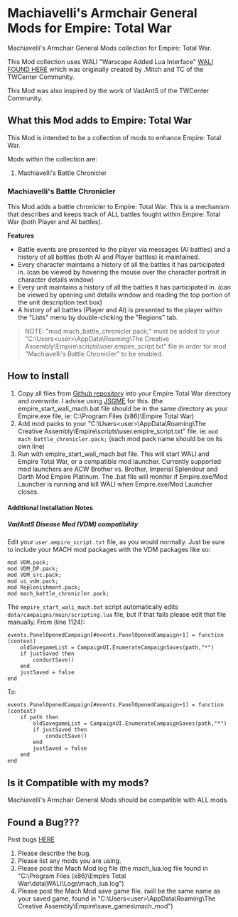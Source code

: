 # Machiavelli's Armchair General Mods for Empire: Total War
Machiavelli's Armchair General Mods collection for Empire: Total War.

This Mod collection uses WALI "Warscape Added Lua Interface" [WALI FOUND HERE](http://www.twcenter.net/forums/showthread.php?604949-W-A-L-I) which was originally created by .Mitch and TC of the TWCenter Community.

This Mod was also inspired by the work of VadAntS of the TWCenter Community.

## What this Mod adds to Empire: Total War
This Mod is intended to be a collection of mods to enhance Empire: Total War.

Mods within the collection are:
1. Machiavelli's Battle Chronicler

### Machiavelli's Battle Chronicler
This Mod adds a battle chronicler to Empire: Total War. This is a mechanism that describes and keeps track of ALL battles fought within Empire: Total War (both Player and AI battles). 

**Features**

* Battle events are presented to the player via messages (AI battles) and a history of all battles (both AI and Player battles) is maintained.
* Every character maintains a history of all the battles it has participated in.
    (can be viewed by hovering the mouse over the character portrait in character details window)
* Every unit maintains a history of all the battles it has participated in.
    (can be viewed by opening unit details window and reading the top portion of the unit description text box)
* A history of all battles (Player and AI) is presented to the player within the "Lists" menu by double-clicking the "Regions" tab. 

> NOTE: "mod mach_battle_chronicler.pack;" must be added to your "C:\Users\<user>\AppData\Roaming\The Creative Assembly\Empire\scripts\user.empire_script.txt" file in order for mod "Machiavelli's Battle Chronicler" to be enabled.


## How to Install
1. Copy all files from [Github repository](https://github.com/szmania/MACH_armchair_general_mods/releases) into your Empire Total War directory and overwrite. I advise using [JSGME](https://www.filecroco.com/download-jsgme/) for this. (the empire_start_wali_mach.bat file should be in the same directory as your Empire.exe file, ie: C:\Program Files (x86)\Empire Total War)
2. Add mod packs to your "C:\Users\<user>\AppData\Roaming\The Creative Assembly\Empire\scripts\user.empire_script.txt" file.
ie:
```mod mach_battle_chronicler.pack;```
(each mod pack name should be on its own line)
3. Run with empire_start_wali_mach.bat file. This will start WALI and Empire Total War, or a compatible mod launcher. Currently supported mod launchers are ACW Brother vs. Brother, Imperial Splendour and Darth Mod Empire Platinum. The .bat file will monitor if Empire.exe/Mod Launcher is running and kill WALI when Empire.exe/Mod Launcher closes.


#### Additional Installation Notes
##### VadAntS Disease Mod (VDM) compatibility
Edit your `user.empire_script.txt` file, as you would normally. Just be sure to include your MACH mod packages with the VDM packages like so:
```
mod VDM.pack;
mod VDM_DP.pack;
mod VDM_src.pack;
mod ui_vdm.pack;
mod Replenishment.pack;
mod mach_battle_chronicler.pack;
```

The `empire_start_wali_mach.bat` script automatically edits `data/campaigns/main/scripting.lua` file, but if that fails please edit that file manually.
From (line 1124):
```
events.PanelOpenedCampaign[#events.PanelOpenedCampaign+1] = function (context)
	oldSavegameList = CampaignUI.EnumerateCampaignSaves(path,"*")
	if justSaved then
		conductSave()
	end
	justSaved = false
end

```
To:
```
events.PanelOpenedCampaign[#events.PanelOpenedCampaign+1] = function (context)
	if path then
		oldSavegameList = CampaignUI.EnumerateCampaignSaves(path,"*")
		if justSaved then
			conductSave()
		end
		justSaved = false
	end
end 
```



## Is it Compatible with my mods?
Machiavelli's Armchair General Mods should be compatible with ALL mods.


## Found a Bug???
Post bugs [HERE](https://github.com/szmania/MACH_armchair_general_mods/issues)

1. Please describe the bug.
2. Please list any mods you are using.
3. Please post the Mach Mod log file (the mach_lua.log file found in "C:\Program Files (x86)\Empire Total War\data\WALI\Logs\mach_lua.log")
4. Please post the Mach Mod save game file. (will be the same name as your saved game, found in "C:\Users\<user>\AppData\Roaming\The Creative Assembly\Empire\save_games\mach_mod\")
